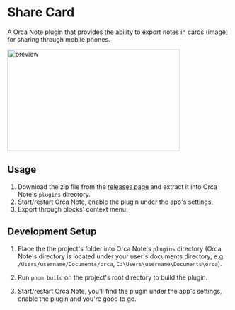 # Share Card

A Orca Note plugin that provides the ability to export notes in cards (image) for sharing through mobile phones.

<img width="390" height="230" alt="preview" src="https://github.com/user-attachments/assets/b9a6f942-b096-405a-abff-29ae39f039aa" />

## Usage

1. Download the zip file from the [releases page](https://github.com/sethyuan/orca-bullet-threading/releases) and extract it into Orca Note's `plugins` directory.
2. Start/restart Orca Note, enable the plugin under the app's settings.
3. Export through blocks' context menu.

## Development Setup

1. Place the the project's folder into Orca Note's `plugins` directory (Orca Note's directory is located under your user's documents directory, e.g. `/Users/username/Documents/orca`, `C:\Users\username\Documents\orca`).

2. Run `pnpm build` on the project's root directory to build the plugin.

3. Start/restart Orca Note, you'll find the plugin under the app's settings, enable the plugin and you're good to go.
